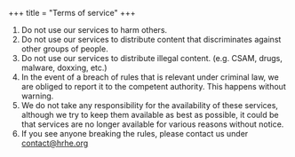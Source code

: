 +++
title = "Terms of service"
+++
1. Do not use our services to harm others.
2. Do not use our services to distribute content that discriminates against other groups of people.
3. Do not use our services to distribute illegal content. (e.g. CSAM, drugs, malware, doxxing, etc.)
4. In the event of a breach of rules that is relevant under criminal law, we are obliged to report it to the competent authority. This happens without warning.
5. We do not take any responsibility for the availability of these services, although we try to keep them available as best as possible, it could be that services are no longer available for various reasons without notice.
6. If you see anyone breaking the rules, please contact us under [contact@hrhe.org](mailto:contact@hrhe.org)
